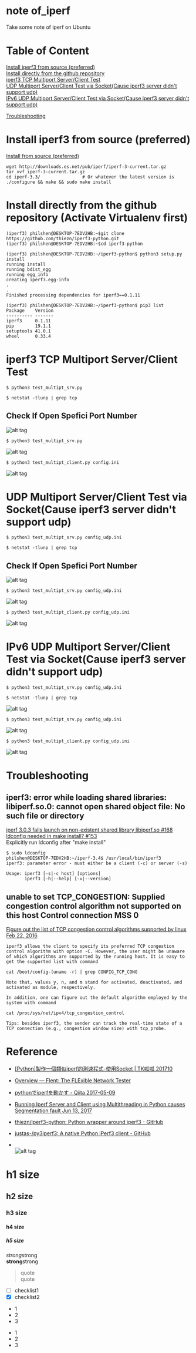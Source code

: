 # note of_iperf
Take some note of iperf on Ubuntu

# Table of Content
[Install iperf3 from source (preferred)](#install-iperf3-from-source-preferred)  
[Install directly from the github repository](#install-directly-from-the-github-repository-activate-virtualenv-first)  
[iperf3 TCP Multiport Server/Client Test](#iperf3-tcp-multiport-serverclient-test)  
[UDP Multiport Server/Client Test via Socket(Cause iperf3 server didn't support udp)](#udp-multiport-serverclient-test-via-socketcause-iperf3-server-didnt-support-udp)  
[IPv6 UDP Multiport Server/Client Test via Socket(Cause iperf3 server didn't support udp)](#ipv6-udp-multiport-serverclient-test-via-socketcause-iperf3-server-didnt-support-udp)  

[Troubleshooting](#troubleshooting)  

# Install iperf3 from source (preferred)
[Install from source (preferred)](https://github.com/thiezn/iperf3-python#installation)
```
wget http://downloads.es.net/pub/iperf/iperf-3-current.tar.gz
tar xvf iperf-3-current.tar.gz
cd iperf-3.3/                # Or whatever the latest version is
./configure && make && sudo make install  
```
# Install directly from the github repository (Activate Virtualenv first)   
```
(iperf3) philshen@DESKTOP-7EDV2HB:~$git clone https://github.com/thiezn/iperf3-python.git
(iperf3) philshen@DESKTOP-7EDV2HB:~$cd iperf3-python
```
```
(iperf3) philshen@DESKTOP-7EDV2HB:~/iperf3-python$ python3 setup.py install
running install
running bdist_egg
running egg_info
creating iperf3.egg-info
.
.
Finished processing dependencies for iperf3==0.1.11
```
```
(iperf3) philshen@DESKTOP-7EDV2HB:~/iperf3-python$ pip3 list
Package    Version
---------- -------
iperf3     0.1.11
pip        19.1.1
setuptools 41.0.1
wheel      0.33.4
```
# iperf3 TCP Multiport Server/Client Test   
```
$ python3 test_multipt_srv.py

$ netstat -tlunp | grep tcp
```
## Check If Open Spefici Port Number  
![alt tag](https://i.imgur.com/kGDNzrd.jpg)  

```
$ python3 test_multipt_srv.py
```
![alt tag](https://i.imgur.com/0Y3PPWL.jpg)  

```
$ python3 test_multipt_client.py config.ini
```
![alt tag](https://i.imgur.com/gJBeVEu.jpg)  

# UDP Multiport Server/Client Test via Socket(Cause iperf3 server didn't support udp)  
```
$ python3 test_multipt_srv.py config_udp.ini

$ netstat -tlunp | grep tcp
```
## Check If Open Spefici Port Number  
![alt tag](https://i.imgur.com/527VcBr.jpg)  

```
$ python3 test_multipt_srv.py config_udp.ini
```
![alt tag](https://i.imgur.com/jAdLFyC.jpg)  

```
$ python3 test_multipt_client.py config_udp.ini
```
![alt tag](https://i.imgur.com/Tb8S6Z0.jpg)  

# IPv6 UDP Multiport Server/Client Test via Socket(Cause iperf3 server didn't support udp)  
```
$ python3 test_multipt_srv.py config_udp.ini

$ netstat -tlunp | grep tcp
```
![alt tag](https://i.imgur.com/gmIIxgS.jpg)  

```
$ python3 test_multipt_srv.py config_udp.ini
```
![alt tag](https://i.imgur.com/bvjxPre.jpg)  

```
$ python3 test_multipt_client.py config_udp.ini
```
![alt tag](https://i.imgur.com/qXH73z8.jpg)  

# Troubleshooting  
## iperf3: error while loading shared libraries: libiperf.so.0: cannot open shared object file: No such file or directory  
[iperf 3.0.3 fails launch on non-existent shared library libiperf.so #168](https://github.com/esnet/iperf/issues/168)
[ldconfig needed in make install? #153](https://github.com/esnet/iperf/issues/153)  
Explicitly run ldconfig after "make install"
```
$ sudo ldconfig
philshen@DESKTOP-7EDV2HB:~/iperf-3.4$ /usr/local/bin/iperf3
iperf3: parameter error - must either be a client (-c) or server (-s)

Usage: iperf3 [-s|-c host] [options]
       iperf3 [-h|--help] [-v|--version]
```

## unable to set TCP_CONGESTION: Supplied congestion control algorithm not supported on this host Control connection MSS 0  
[Figure out the list of TCP congestion control algorithms supported by linux Feb 22, 2016](http://shouxi.name/blog/2016/02/list-the-currently-supported-tcp-congestion-control-algs-in-ubuntu.html)
```
iperf3 allows the client to specify its preferred TCP congestion control algorithm with option -C. However, the user might be unaware of which algorithms are supported by the running host. It is easy to get the supported list with command
```
```
cat /boot/config-(uname -r) | grep CONFIG_TCP_CONG
```
```
Note that, values y, n, and m stand for activated, deactivated, and activated as module, respectively.

In addition, one can figure out the default algorithm employed by the system with command
```
```
cat /proc/sys/net/ipv4/tcp_congestion_control
```
```
Tips: besides iperf3, the sender can track the real-time state of a TCP connection (e.g., congestion window size) with tcp_probe.
```

# Reference
* [[Python]製作一個類似iperf的測速程式-使用Socket | TK呱呱 201710](http://gienmin.blogspot.com/2017/10/pythoniperf-socket.html)  

* [Overview — Flent: The FLExible Network Tester](https://flent.org/)  
* [pythonでiperfを動かす - Qiita 2017-05-09](https://qiita.com/RIshioka/items/ff6cdb64d4a3b942f68e)  
* [Running Iperf Server and Client using Multithreading in Python causes Segmentation fault Jun 13, 2017](https://stackoverflow.com/questions/44519799/running-iperf-server-and-client-using-multithreading-in-python-causes-segmentati)  
* [thiezn/iperf3-python: Python wrapper around iperf3 - GitHub](https://github.com/thiezn/iperf3-python)  
* [justas-/py3iperf3: A native Python iPerf3 client - GitHub](https://github.com/justas-/py3iperf3)  

* []()  
![alt tag]()  

# h1 size

## h2 size

### h3 size

#### h4 size

##### h5 size

*strong*strong  
**strong**strong  

> quote  
> quote

- [ ] checklist1
- [x] checklist2

* 1
* 2
* 3

- 1
- 2
- 3